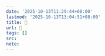 ```yaml
---
date: '2025-10-13T11:29:44+08:00'
lastmod: '2025-10-13T13:04:51+08:00'
title: 󰢵
url: 󰢵
tags: []
src:
note:
---
```

